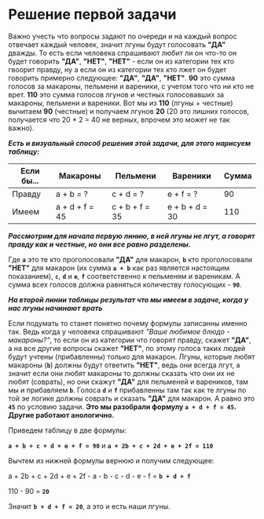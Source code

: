 # Решение первой задачи

Важно учесть что вопросы задают по очереди и на каждый вопрос отвечает каждый человек, значит лгуны будут голосовать **"ДА"** дважды. То есть если человека спрашивают любит ли он что-то он будет говорить **"ДА"**, **"НЕТ"**, **"НЕТ"** - если он из категории тех кто гвоорит правду, ну а если он из категории тех кто лжет он будет говорить примерно следующее: **"ДА"**, **"ДА"**, **"НЕТ"**. **90** это сумма голосов за макароны, пельмени и вареники, с учетом того что ни кто не врет. **110** это сумма голосов лгунов и честных голосовавших за макароны, пельмени и вареники. Вот мы из **110** (лгуны + честные) вычитаем **90** (честные) и получаем лгунов **20** (20 это лишних голосов, получается что 20 * 2 = 40 не верных, впрочем это может не так важно).

***Есть и визуальный способ решения этой задачи, для этого нарисуем таблицу:***

Если бы... | Макароны       | Пельмени       | Вареники       | Сумма
-----------|----------------|----------------|----------------|---------
Правду     | a + b = ?      | c + d = ?      | e + f = ?      | 90
Имеем      | a + d + f = 45 | c + b + f = 35 | e + b + d = 30 | 110

***Рассмотрим для начала первую линию, в ней лгуны не лгут, а говорят правду как и честные, но они все равно разделены.***

Где **`a`** это те кто проголосовали **"ДА"** для макарон, **`b`** кто проголосовали **"НЕТ"** для макарон (их сумма **`a + b`** как раз является настоящим показанием), **`c`**, **`d`** и **`e`**, **`f`** соответственно к пельменям и вареникам. А сумма всех голосов должна равняться количеству голосующих - **`90`**.

***На второй линии таблицы результат что мы имеем в задаче, когда у нас лгуны начинают врать***

Если подумать то станет понятно почему формулы записанны именно так. Ведь когда у человека спрашивают *"Ваше любимое блюдо - макароны?"*, то если он из категории что говорят правду, скажет **"ДА"**, а на все другие вопросы скажет **"НЕТ"**, по этому голоса таких людей будут учтены (прибавленны) только для макарон. Лгуны, которые любят макароны (**`b`**) должны будут ответить **"НЕТ"**, ведь они всегда лгут, а значит если они любят макароны то должны сказать что они их не любят (соврать), но они скажут **"ДА"** для пельменей и вареников, там мы и прибавляем **`b`**. Голоса **`d`** и **`f`** прибавленны там так как те лгуны по той эе логике должны соврать и сказать **"ДА"** для макарон. А равно это **`45`** по условию задачи. **Это мы разобрали формулу `a + d + f = 45`. Другие работают анологично.**

Приведем таблицу в две формулы:

**`a + b + c + d + e + f = 90`** и **`a + 2b + c + 2d + e + 2f = 110`**

Вычтем из нижней формулы вернюю и получим следующее:

a + 2b + c + 2d + e + 2f - a - b - c - d - e - f = **`b + d + f`**

110 - 90 = **`20`**

Значит **`b + d + f = 20`**, а это и есть наши лгуны.